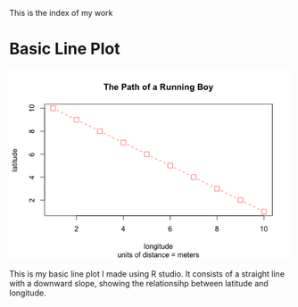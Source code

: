 This is the index of my work

# Basic Line Plot
![](Rplot.png)

This is my basic line plot I made using R studio. It consists of a straight line with a downward slope, showing the relationsihp between latitude and longitude.
